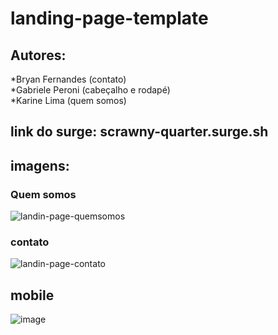 # landing-page-template

## Autores:
*Bryan Fernandes (contato) <br />
*Gabriele Peroni (cabeçalho e rodapé) <br />
*Karine Lima (quem somos) <br />

## link do surge: scrawny-quarter.surge.sh

## imagens:

### Quem somos 
![landin-page-quemsomos](https://user-images.githubusercontent.com/65303066/163910108-9adb5d79-6ad3-45fa-ae55-348737640693.png)

### contato
![landin-page-contato](https://user-images.githubusercontent.com/65303066/163910146-edb1ddc4-b5ee-4c82-b81b-ac75637e3789.png)

## mobile
![image](https://user-images.githubusercontent.com/65303066/163910280-fcd027a3-cb59-424a-b8b0-44f6a8cae5f7.png)
